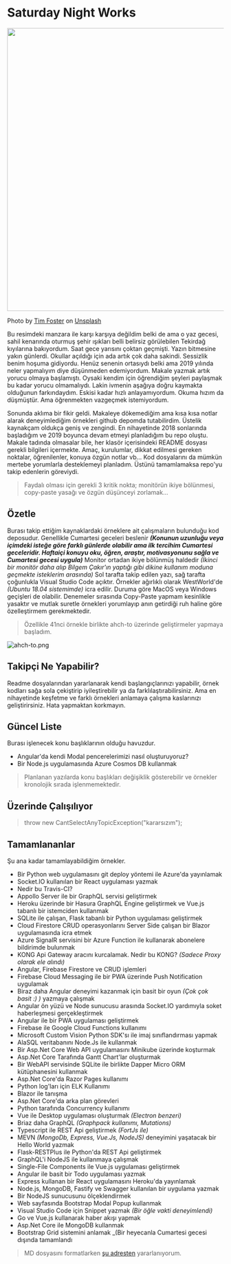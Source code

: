 # Saturday Night Works

<img src="tim-foster-387975-unsplash.jpg" width="1024" height="658">

Photo by [Tim Foster](https://unsplash.com/@timberfoster) on [Unsplash](https://unsplash.com/)

Bu resimdeki manzara ile karşı karşıya değildim belki de ama o yaz gecesi, sahil kenarında oturmuş şehir ışıkları belli belirsiz görülebilen Tekirdağ kıyılarına bakıyordum. Saat gece yarısını çoktan geçmişti. Yazın bitmesine yakın günlerdi. Okullar açıldığı için ada artık çok daha sakindi. Sessizlik benim hoşuma gidiyordu. Henüz senenin ortasıydı belki ama 2019 yılında neler yapmalıyım diye düşünmeden edemiyordum. Makale yazmak artık yorucu olmaya başlamıştı. Oysaki kendim için öğrendiğim şeyleri paylaşmak bu kadar yorucu olmamalıydı. Lakin ivmenin aşağıya doğru kaymakta olduğunun farkındaydım. Eskisi kadar hızlı anlayamıyordum. Okuma hızım da düşmüştür. Ama öğrenmekten vazgeçmek istemiyordum. 

Sonunda aklıma bir fikir geldi. Makaleye dökemediğim ama kısa kısa notlar alarak deneyimlediğim örnekleri github depomda tutabilirdim. Üstelik kaynakçam oldukça geniş ve zengindi. En nihayetinde 2018 sonlarında başladığım ve 2019 boyunca devam etmeyi planladığım bu repo oluştu. Makale tadında olmasalar bile, her klasör içerisindeki README dosyası gerekli bilgileri içermekte. Amaç, kurulumlar, dikkat edilmesi gereken noktalar, öğrenilenler, konuya özgün notlar vb... Kod dosyalarını da mümkün mertebe yorumlarla desteklemeyi planladım. Üstünü tamamlamaksa repo'yu takip edenlerin göreviydi.

>Faydalı olması için gerekli 3 kritik nokta; monitörün ikiye bölünmesi, copy-paste yasağı ve özgün düşünceyi zorlamak...

## Özetle

Burası takip ettiğim kaynaklardaki örneklere ait çalışmaların bulunduğu kod deposudur. Genellikle Cumartesi geceleri beslenir _**(Konunun uzunluğu veya içimdeki isteğe göre farklı günlerde olabilir ama ilk tercihim Cumartesi geceleridir. Haftaiçi konuyu oku, öğren, araştır, motivasyonunu sağla ve Cumartesi gecesi uygula)**_ Monitor ortadan ikiye bölünmüş haldedir _(İkinci bir monitör daha alıp Bilgem Çakır'ın yaptığı gibi dikine kullanım moduna geçmekte isteklerim arasında)_ Sol tarafta takip edilen yazı, sağ tarafta çoğunlukla Visual Studio Code açıktır. Örnekler ağırlıklı olarak WestWorld'de _(Ubuntu 18.04 sistemimde)_ icra edilir. Duruma göre MacOS veya Windows geçişleri de olabilir. Denemeler sırasında Copy-Paste yapmam kesinlikle yasaktır ve mutlak suretle örnekleri yorumlayıp anın getirdiği ruh haline göre özelleştirmem gerekmektedir.

>Özellikle 41nci örnekle birlikte ahch-to üzerinde geliştirmeler yapmaya başladım.

![ahch-to.png](ahch-to.png)

## Takipçi Ne Yapabilir?

Readme dosyalarından yararlanarak kendi başlangıçlarınızı yapabilir, örnek kodları sağa sola çekiştirip iyileştirebilir ya da farklılaştırabilirsiniz. Ama en nihayetinde keşfetme ve farklı örnekleri anlamaya çalışma kaslarınızı geliştirirsiniz. Hata yapmaktan korkmayın.

## Güncel Liste

Burası işlenecek konu başlıklarının olduğu havuzdur.

- Angular'da kendi Modal pencerelerimizi nasıl oluşturuyoruz?
- Bir Node.js uygulamasında Azure Cosmos DB kullanmak

> Planlanan yazılarda konu başlıkları değişiklik gösterebilir ve örnekler kronolojik sırada işlenmemektedir.

## Üzerinde Çalışılıyor

>throw new CantSelectAnyTopicException("kararsızım");

## Tamamlananlar

Şu ana kadar tamamlayabildiğim örnekler.

- Bir Python web uygulamasını git deploy yöntemi ile Azure'da yayınlamak
- Socket.IO kullanılan bir React uygulaması yazmak
- Nedir bu Travis-CI?
- Appollo Server ile bir GraphQL servisi geliştirmek
- Heroku üzerinde bir Hasura GraphQL Engine geliştirmek ve Vue.js tabanlı bir istemciden kullanmak
- SQLite ile çalışan, Flask tabanlı bir Python uygulaması geliştirmek
- Cloud Firestore CRUD operasyonlarını Server Side çalışan bir Blazor uygulamasında icra etmek
- Azure SignalR servisini bir Azure Function ile kullanarak abonelere bildirimde bulunmak
- KONG Api Gateway aracını kurcalamak. Nedir bu KONG? _(Sadece Proxy olarak ele alındı)_
- Angular, Firebase Firestore ve CRUD işlemleri
- Firebase Cloud Messaging ile bir PWA üzerinde Push Notification uygulamak
- Biraz daha Angular deneyimi kazanmak için basit bir oyun _(Çok çok basit :) )_ yazmaya çalışmak
- Angular ön yüzü ve Node sunucusu arasında Socket.IO yardımıyla soket haberleşmesi gerçekleştirmek
- Angular ile bir PWA uygulaması geliştirmek
- Firebase ile Google Cloud Functions kullanımı
- Microsoft Custom Vision Python SDK'sı ile imaj sınıflandırması yapmak
- AlaSQL veritabanını Node.Js ile kullanmak
- Bir Asp.Net Core Web API uygulamasını Minikube üzerinde koşturmak
- Asp.Net Core Tarafında Gantt Chart'lar oluşturmak
- Bir WebAPI servisinde SQLite ile birlikte Dapper Micro ORM kütüphanesini kullanmak
- Asp.Net Core'da Razor Pages kullanımı
- Python log'ları için ELK Kullanımı
- Blazor ile tanışma
- Asp.Net Core'da arka plan görevleri
- Python tarafında Concurrency kullanımı
- Vue ile Desktop uygulaması oluşturmak _(Electron benzeri)_
- Briaz daha GraphQL _(Graphpack kullanımı, Mutations)_
- Typescript ile REST Api geliştirmek _(FortJs ile)_
- MEVN _(MongoDb, Express, Vue.Js, NodeJS)_ deneyimini yaşatacak bir Hello World yazmak
- Flask-RESTPlus ile Python'da REST Api geliştirmek
- GraphQL'i NodeJS ile kullanmaya çalışmak
- Single-File Components ile Vue.js uygulaması geliştirmek
- Angular ile basit bir Todo uygulaması yazmak
- Express kullanan bir React uygulamasını Heroku'da yayınlamak
- Node.js, MongoDB, Fastify ve Swagger kullanılan bir uygulama yazmak
- Bir NodeJS sunucusunu ölçeklendirmek
- Web sayfasında Bootstrap Modal Popup kullanmak
- Visual Studio Code için Snippet yazmak _(Bir öğle vakti deneyimlendi)_
- Go ve Vue.js kullanarak haber akışı yapmak
- Asp.Net Core ile MongoDB kullanmak
- Bootstrap Grid sistemini anlamak _(Bir heyecanla Cumartesi gecesi dışında tamamlandı

> MD dosyasını formatlarken [şu adresten](https://github.com/adam-p/markdown-here/wiki/Markdown-Cheatsheet) yararlanıyorum.